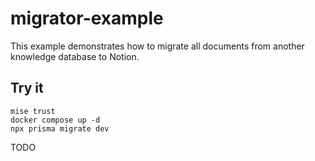 # migrator-example

This example demonstrates how to migrate all documents from another knowledge database to Notion.

## Try it

```
mise trust
docker compose up -d
npx prisma migrate dev
```

TODO
